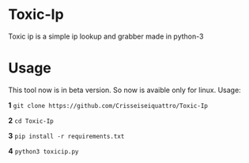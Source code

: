 # Toxic-Ip
Toxic ip is a simple ip lookup and grabber made in python-3
# Usage
This tool now is in beta version. So now is avaible only for linux.
Usage:

**1** `git clone https://github.com/Crisseiseiquattro/Toxic-Ip`

**2** `cd Toxic-Ip`

**3** `pip install -r requirements.txt`

**4** `python3 toxicip.py`
